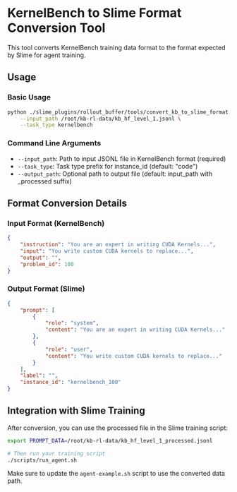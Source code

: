 # KernelBench to Slime Format Conversion Tool

This tool converts KernelBench training data format to the format expected by Slime for agent training.

## Usage

### Basic Usage

```bash
python ./slime_plugins/rollout_buffer/tools/convert_kb_to_slime_format.py \
    --input_path /root/kb-rl-data/kb_hf_level_1.jsonl \
    --task_type kernelbench
```

### Command Line Arguments

- `--input_path`: Path to input JSONL file in KernelBench format (required)
- `--task_type`: Task type prefix for instance_id (default: "code")
- `--output_path`: Optional path to output file (default: input_path with _processed suffix)

## Format Conversion Details

### Input Format (KernelBench)
```json
{
    "instruction": "You are an expert in writing CUDA Kernels...",
    "input": "You write custom CUDA kernels to replace...",
    "output": "",
    "problem_id": 100
}
```

### Output Format (Slime)
```json
{
    "prompt": [
        {
            "role": "system",
            "content": "You are an expert in writing CUDA Kernels..."
        },
        {
            "role": "user",
            "content": "You write custom CUDA kernels to replace..."
        }
    ],
    "label": "",
    "instance_id": "kernelbench_100"
}
```

## Integration with Slime Training

After conversion, you can use the processed file in the Slime training script:

```bash
export PROMPT_DATA=/root/kb-rl-data/kb_hf_level_1_processed.jsonl

# Then run your training script
./scripts/run_agent.sh
```

Make sure to update the `agent-example.sh` script to use the converted data path.